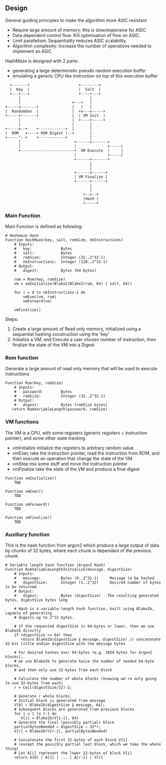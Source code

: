 ## Design

General guiding principles to make the algorithm more ASIC resistant

- Require large amount of memory: this is slow/expensive for ASIC.
- Data dependent control flow: Kill optimisation of flow on ASIC.
- Limit parallelism: Sequentiality reduces ASIC scalability.
- Algorithm complexity: Increase the number of operations needed to implement an ASIC

HashMaze is designed with 2 parts:

- generating a large deterministic pseudo random execution buffer
- emulating a generic CPU like instruction on top of this execution buffer


```
  +-------+                      +--------+
  |  Key  |                      |  Salt  |
  +---+---+                      +----+---+
      |                               |
      |                       +---+   |
+-----v-------+               |   |   |
|  RandomGen  |               |  +v---v-----+
+-----+-------+               |  | VM Init  |
      |                       |  +----+-----+
      |                       |       |
+-----v--+    +------------+  |       |
|  ROM   +----> ROM Digest |--+       |
+-----^--+    +------------+          |
      |                        +------v-------+
      |                        |              <-----\
      +------------------------+  VM Execute  |     |
                               |              +-----/
                               +------+-------+
                                      |
                                      |
                               +------v------+
                               | VM Finalize |
                               +------+------+
                                      |
                                      |
                                   +--v--+
                                   |Hash |
                                   +-----+
```


### Main Function

Main Function is defined as following:

```
# Hashmaze Hash
Function HashMaze(key, salt, romSize, nbInstructions)
    # Inputs:
    #   key:             Bytes
    #   salt:            Bytes
    #   romSize:         Integer (32..2^32-1)
    #   nbInstructions:  Integer (128..2^32-1)
    # Output:
    #   digest:          Bytes (64 bytes)

    rom = Rom(key, romSize)
    vm = vmInitialize(Blake2(Blake2(rom, 64) | salt, 64))

    for i = 0 to nbInstructions-1 do
        vmExec(vm, rom)
        vmForward(vm)

    vmFinalize()
```

Steps:

1. Create a large amount of Read only memory, initialized using a sequential
   hashing construction using the 'key'
2. Initialize a VM, and Execute a user chosen number of instruction, then finalize the state of the VM
   into a Digest

### Rom function

Generate a large amount of read only memory that will be used to execute instructions

```
Function Rom(key, romSize)
    # Inputs:
    #   password:        Bytes
    #   romSize:         Integer (32..2^32-1)
    # Output:
    #   digest:          Bytes (romSize bytes)
   return RomVariableLength(password, romSize)
```

### VM functions

The VM is a CPU, with some registers (generic registers + instruction pointer), and some
other state tracking.

* vmInitialize initialize the registers to arbitrary random value
* vmExec take the instruction pointer, read the instruction from ROM, and then execute
  an operation that change the state of the VM
* vmStep mix some stuff and move the instruction pointer
* vmFinalize take the state of the VM and produce a final digest

```
Function vmInitialize()
    TBD

Function vmExec()
    TBD

Function vmForward()
    TBD

Function vmFinalize()
    TBD
```


### Auxiliary function

This is the hash function from argon2 which produce a large output of data by
chunks of 32 bytes, where each chunk is dependant of the previous chunk.

```
# Variable length hash function (Argon2 Hash)
Function RomVariableLengthInitialize(message, digestSize)
    # Inputs:
    #   message:         Bytes (0..2^32-1)     Message to be hashed
    #   digestSize:      Integer (1..2^32)     Desired number of bytes to be returned
    # Output:
    #   digest:          Bytes (digestSize)   The resulting generated bytes, digestSize bytes long

    # Hash is a variable-length hash function, built using Blake2b, capable of generating
    # digests up to 2^32 bytes.

    # If the requested digestSize is 64-bytes or lower, then we use Blake2b directly
    if (digestSize <= 64) then
       return Blake2b(digestSize ∥ message, digestSize) // concatenate 32-bit little endian digestSize with the message bytes

    # For desired hashes over 64-bytes (e.g. 1024 bytes for Argon2 blocks),
    # we use Blake2b to generate twice the number of needed 64-byte blocks,
    # and then only use 32-bytes from each block

    # Calculate the number of whole blocks (knowing we're only going to use 32-bytes from each)
    r = Ceil(digestSize/32)-2;

    # Generate r whole blocks.
    # Initial block is generated from message
    V[0] ← Blake2b(digestSize ∥ message, 64);
    # Subsequent blocks are generated from previous blocks
    for i = 1 to r-1 do
       V[i] = Blake2b(V[i-1], 64)
    # Generate the final (possibly partial) block
    partialBytesNeeded ← digestSize – 32*r;
    V[r] = Blake2b(V[r-1], partialBytesNeeded)

    # Concatenate the first 32-bytes of each block V[i]
    # (except the possibly partial last block, which we take the whole thing)
    # Let A[i] represent the lower 32-bytes of block V[i]
    return A[0] | A[1] | ... | A[r-1] | V[r]
```

